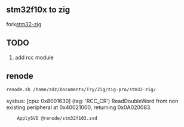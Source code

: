 ## stm32f10x to zig
fork[stm32-zig](https://github.com/fmaggi/stm32-zig)


## TODO
1. add rcc module







## renode
```sh
renode.sh /home/zdz/Documents/Try/Zig/zig-pro/stm32-zig/
```

sysbus: [cpu: 0x8001630] (tag: 'RCC_CR') ReadDoubleWord from non existing peripheral at 0x40021000, returning 0x0A020083.



        ApplySVD @renode/stm32f103.svd

